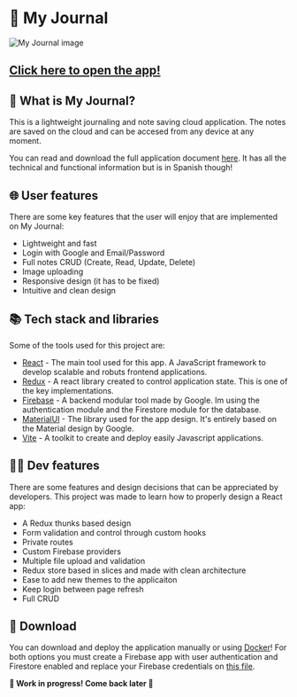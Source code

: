 # 📝 My Journal

![My Journal image](https://i.imgur.com/Gu7hbWA.png)

## [Click here to open the app!](https://journal-app-livid-chi.vercel.app/)

## 💭 What is My Journal?
This is a lightweight journaling and note saving cloud application. The notes are saved on the cloud and can be accesed from any device at any moment.

You can read and download the full application document [here](https://github.com/alesbe/journal-app/blob/main/My%20Journal%20-%20%C3%81lvaro%20Esparza%20Bellver.pdf). It has all the technical and functional information but is in Spanish though!

## 🌐 User features
There are some key features that the user will enjoy that are implemented on My Journal:

- Lightweight and fast
- Login with Google and Email/Password
- Full notes CRUD (Create, Read, Update, Delete)
- Image uploading
- Responsive design (it has to be fixed)
- Intuitive and clean design

## 📚 Tech stack and libraries
Some of the tools used for this project are:
- [React](https://es.react.dev/) - The main tool used for this app. A JavaScript framework to develop scalable and robuts frontend applications.
- [Redux](https://redux.js.org/) - A react library created to control application state. This is one of the key implementations.
- [Firebase](https://firebase.google.com/) - A backend modular tool made by Google. Im using the authentication module and the Firestore module for the database.
- [MaterialUI](https://mui.com/) - The library used for the app design. It's entirely based on the Material design by Google.
- [Vite](https://vitejs.dev/) - A toolkit to create and deploy easily Javascript applications.

## 👨‍💻 Dev features
There are some features and design decisions that can be appreciated by developers. This project was made to learn how to properly design a React app:

- A Redux thunks based design
- Form validation and control through custom hooks
- Private routes
- Custom Firebase providers
- Multiple file upload and validation
- Redux store based in slices and made with clean architecture
- Ease to add new themes to the applicaiton
- Keep login between page refresh
- Full CRUD

## 📂 Download
You can download and deploy the application manually or using [Docker](https://www.docker.com/)!
For both options you must create a Firebase app with user authentication and Firestore enabled and replace your Firebase credentials on [this file](https://github.com/alesbe/journal-app/blob/main/src/firebase/config.js).

**🚧 Work in progress! Come back later 🚧**
